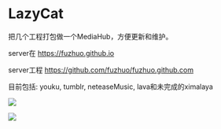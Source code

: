 # LazyCat

把几个工程打包做一个MediaHub，方便更新和维护。

server在 https://fuzhuo.github.io

server工程 https://github.com/fuzhuo/fuzhuo.github.com

目前包括: youku, tumblr, neteaseMusic, lava和未完成的ximalaya

![](https://fuzhuo.github.io/icons/lazycat.png)

![](https://fuzhuo.github.io/icons/homepage.png)
